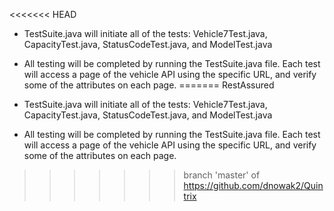 <<<<<<< HEAD
- TestSuite.java will initiate all of the tests: Vehicle7Test.java, CapacityTest.java, StatusCodeTest.java, and ModelTest.java
- All testing will be completed by running the TestSuite.java file. Each test will access a page of the vehicle API using the specific URL, and verify
some of the attributes on each page.
=======
RestAssured

- TestSuite.java will initiate all of the tests: Vehicle7Test.java, CapacityTest.java, StatusCodeTest.java, and ModelTest.java
- All testing will be completed by running the TestSuite.java file. Each test will access a page of the 
vehicle API using the specific URL, and verify some of the attributes on each page.
>>>>>>> branch 'master' of https://github.com/dnowak2/Quintrix
